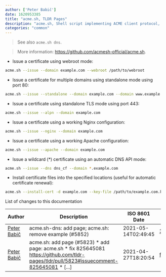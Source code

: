 ```yaml
---
author: ['Peter Babič']
date: 1620953385
title: "acme.sh, TLDR Pages"
description: "acme.sh, Shell script implementing ACME client protocol, an alternative to certbot."
categories: "common"
---
```

> See also `acme.sh dns`.

> More information: <https://github.com/acmesh-official/acme.sh>.

- Issue a certificate using webroot mode:

```bash
acme.sh --issue --domain example.com --webroot /path/to/webroot
```

- Issue a certificate for multiple domains using standalone mode using port 80:

```bash
acme.sh --issue --standalone --domain example.com --domain www.example.com
```

- Issue a certificate using standalone TLS mode using port 443:

```bash
acme.sh --issue --alpn --domain example.com
```

- Issue a certificate using a working Nginx configuration:

```bash
acme.sh --issue --nginx --domain example.com
```

- Issue a certificate using a working Apache configuration:

```bash
acme.sh --issue --apache --domain example.com
```

- Issue a wildcard (\*) certificate using an automatic DNS API mode:

```bash
acme.sh --issue --dns dns_cf --domain *.example.com
```

- Install certificate files into the specified locations (useful for automatic certificate renewal):

```bash
acme.sh --install-cert -d example.com --key-file /path/to/example.com.key --fullchain-file /path/to/example.com.cer --reloadcmd "systemctl force-reload nginx"
```
List of changes to this documentation


Author | Description | ISO 8601 Date | GitHub link
------|-----|-----|-----
[Peter Babič](mailto:peter@babic.dev) | acme.sh-dns: add page; acme.sh: remove example (#5852) | 2021-05-14T02:49:45 | [345a2d8156bd](https://github.com/tldr-pages/tldr/commit/345a2d8156bd54aec45695b756d8dcffcef91b0e)
[Peter Babič](mailto:peter@babic.dev) | acme.sh: add page (#5823) * add page: acme.sh * fix 825645081 https://github.com/tldr-pages/tldr/pull/5823#issuecomment-825645081 * [...] | 2021-04-27T18:20:54 | [f1e8d7e06a3c](https://github.com/tldr-pages/tldr/commit/f1e8d7e06a3cabe5d1505f84c8b1f93deb120fe7)


